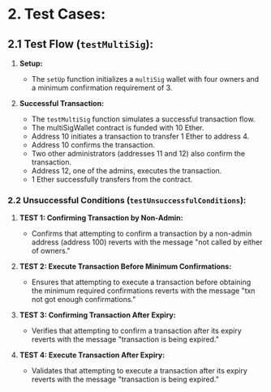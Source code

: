 
# 2. Test Cases:

## 2.1 Test Flow (`testMultiSig`):

1. **Setup:**
   - The `setUp` function initializes a `multiSig` wallet with four owners and a minimum confirmation requirement of 3.

2. **Successful Transaction:**
   - The `testMultiSig` function simulates a successful transaction flow.
   - The multiSigWallet contract is funded with 10 Ether.
   - Address 10 initiates a transaction to transfer 1 Ether to address 4.
   - Address 10 confirms the transaction.
   - Two other administrators (addresses 11 and 12) also confirm the transaction.
   - Address 12, one of the admins, executes the transaction.
   - 1 Ether successfully transfers from the contract.

### 2.2 Unsuccessful Conditions (`testUnsuccessfulConditions`):

1. **TEST 1: Confirming Transaction by Non-Admin:**
   - Confirms that attempting to confirm a transaction by a non-admin address (address 100) reverts with the message "not called by either of owners."

2. **TEST 2: Execute Transaction Before Minimum Confirmations:**
   - Ensures that attempting to execute a transaction before obtaining the minimum required confirmations reverts with the message "txn not got enough confirmations."

3. **TEST 3: Confirming Transaction After Expiry:**
   - Verifies that attempting to confirm a transaction after its expiry reverts with the message "transaction is being expired."

4. **TEST 4: Execute Transaction After Expiry:**
   - Validates that attempting to execute a transaction after its expiry reverts with the message "transaction is being expired."

